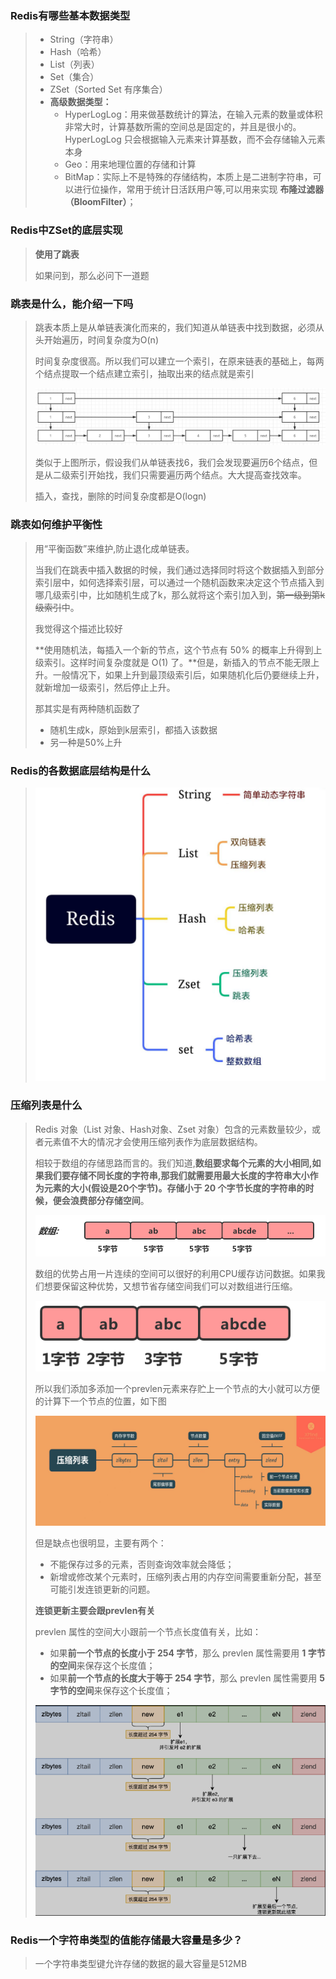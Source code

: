 ### Redis有哪些基本数据类型

> - String（字符串）
> - Hash（哈希）
> - List（列表）
> - Set（集合）
> - ZSet（Sorted Set 有序集合）
> - **高级数据类型：**
>   - HyperLogLog：用来做基数统计的算法，在输入元素的数量或体积非常大时，计算基数所需的空间总是固定的，并且是很小的。HyperLogLog 只会根据输入元素来计算基数，而不会存储输入元素本身
>   - Geo：用来地理位置的存储和计算
>   - BitMap：实际上不是特殊的存储结构，本质上是二进制字符串，可以进行位操作，常用于统计日活跃用户等,可以用来实现 **布隆过滤器（BloomFilter）**；



### Redis中ZSet的底层实现

> **使用了跳表**
>
> 如果问到，那么必问下一道题



### 跳表是什么，能介绍一下吗

> 跳表本质上是从单链表演化而来的，我们知道从单链表中找到数据，必须从头开始遍历，时间复杂度为O(n)
>
> 时间复杂度很高。所以我们可以建立一个索引，在原来链表的基础上，每两个结点提取一个结点建立索引，抽取出来的结点就是索引
>
> ![image-20221204152953629](Redis数据结构/image-20221204152953629.png)
>
> 类似于上图所示，假设我们从单链表找6，我们会发现要遍历6个结点，但是从二级索引开始找，我们只需要遍历两个结点。大大提高查找效率。
>
> 插入，查找，删除的时间复杂度都是O(logn)



### 跳表如何维护平衡性

> 用“平衡函数”来维护,防止退化成单链表。
>
> 当我们在跳表中插入数据的时候，我们通过选择同时将这个数据插入到部分索引层中，如何选择索引层，可以通过一个随机函数来决定这个节点插入到哪几级索引中，比如随机生成了k，那么就将这个索引加入到，~~第一级到第k级索引~~中。
>
> 我觉得这个描述比较好
>
> **使用随机法，每插入一个新的节点，这个节点有 50% 的概率上升得到上级索引。这样时间复杂度就是 O(1) 了。**但是，新插入的节点不能无限上升。一般情况下，如果上升到最顶级索引后，如果随机化后仍要继续上升，就新增加一级索引，然后停止上升。
>
> 那其实是有两种随机函数了
>
> - 随机生成k，原始到k层索引，都插入该数据
> - 另一种是50%上升



### Redis的各数据底层结构是什么

> ![image-20221205210909442](Redis数据结构/image-20221205210909442.png)



### 压缩列表是什么

> Redis 对象（List 对象、Hash对象、Zset 对象）包含的元素数量较少，或者元素值不大的情况才会使用压缩列表作为底层数据结构。
>
> 相较于数组的存储思路而言的。我们知道,**数组要求每个元素的大小相同,如果我们要存储不同长度的字符串,那我们就需要用最大长度的字符串大小作为元素的大小(假设是20个字节)。存储小于 20 个字节长度的字符串的时候，便会浪费部分存储空间**。
>
> ![image-20221205212610400](Redis数据结构/image-20221205212610400.png)
>
> 数组的优势占用一片连续的空间可以很好的利用CPU缓存访问数据。如果我们想要保留这种优势，又想节省存储空间我们可以对数组进行压缩。
>
> ![image-20221205212623246](Redis数据结构/image-20221205212623246.png)
>
> 所以我们添加多添加一个prevlen元素来存贮上一个节点的大小就可以方便的计算下一个节点的位置，如下图
>
> ![image-20221205212120889](Redis数据结构/image-20221205212120889.png)
>
> 但是缺点也很明显，主要有两个：
>
> - 不能保存过多的元素，否则查询效率就会降低；
> - 新增或修改某个元素时，压缩列表占用的内存空间需要重新分配，甚至可能引发连锁更新的问题。
>
> **连锁更新主要会跟prevlen有关**
>
> prevlen 属性的空间大小跟前一个节点长度值有关，比如：
>
> - 如果**前一个节点的长度小于 254 字节**，那么 prevlen 属性需要用 **1 字节的空间**来保存这个长度值；
> - 如果**前一个节点的长度大于等于 254 字节**，那么 prevlen 属性需要用 **5 字节的空间**来保存这个长度值；
>
> ![image-20221205213724602](Redis数据结构/image-20221205213724602.png)



### Redis一个字符串类型的值能存储最大容量是多少？

> 一个字符串类型键允许存储的数据的最大容量是512MB



